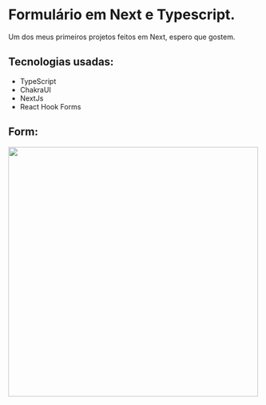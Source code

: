 # Formulário em Next e Typescript.

Um dos meus primeiros projetos feitos em Next, espero que gostem.




## Tecnologias usadas:

- TypeScript
- ChakraUI
- NextJs
- React Hook Forms


## Form:

<img src="https://github.com/Alym62/Form-em-Ts/assets/111710522/9fae3552-00c6-485a-88b3-6c773e2bfd13" width="500px">
